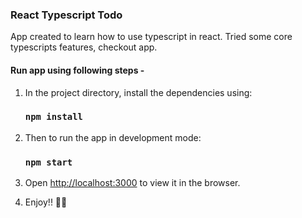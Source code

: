 ### React Typescript Todo

App created to learn how to use typescript in react. Tried some core typescripts features, checkout app.


#### Run app using following steps - 

1. In the project directory, install the dependencies using:

    ### `npm install`

2. Then to run the app in development mode:

    ### `npm start`

3. Open [http://localhost:3000](http://localhost:3000) to view it in the browser.

4. Enjoy!! 🎉🎉